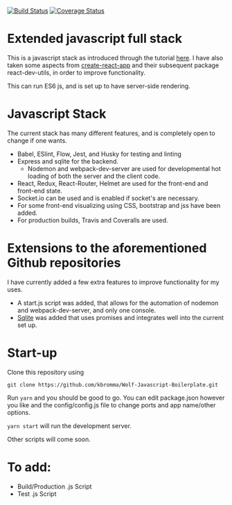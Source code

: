 [![Build Status](https://img.shields.io/travis/kbromma/Wolf-Javascript-Boilerplate.svg?style=flat-square)](https://travis-ci.org/kbromma/personal-javascript-stack)
[![Coverage Status](https://img.shields.io/coveralls/kbromma/Wolf-Javascript-Boilerplate.svg?style=flat-square)](https://coveralls.io/github/kbromma/personal-javascript-stack?branch=master)

# Extended javascript full stack

This is a javascript stack as introduced through the tutorial [here](https://github.com/verekia/js-stack-from-scratch). 
I have also taken some aspects from [create-react-app](https://github.com/facebookincubator/create-react-app) and their subsequent package react-dev-utils, in order to improve functionality.

This can run ES6 js, and is set up to have server-side rendering.

# Javascript Stack

The current stack has many different features, and is completely open to change if one wants.
* Babel, ESlint, Flow, Jest, and Husky for testing and linting
* Express and sqlite for the backend. 
  * Nodemon and webpack-dev-server are used for developmental hot loading of both the server and the client code.
* React, Redux, React-Router, Helmet are used for the front-end and front-end state.
* Socket.io can be used and is enabled if socket's are necessary.
* For some front-end visualizing using CSS, bootstrap and jss have been added.
* For production builds, Travis and Coveralls are used.

# Extensions to the aforementioned Github repositories

I have currently added a few extra features to improve functionality for my uses.

* A start.js script was added, that allows for the automation of nodemon and webpack-dev-server, and only one console.
* [Sqlite](https://github.com/kriasoft/node-sqlite) was added that uses promises and integrates well into the current set up.

# Start-up

Clone this repository using 

`git clone https://github.com/kbromma/Wolf-Javascript-Boilerplate.git`

Run `yarn` and you should be good to go. You can edit package.json however you like and the config/config.js file to change ports and app name/other options.

`yarn start` will run the development server.

Other scripts will come soon.

# To add:

- Build/Production .js Script
- Test .js Script


